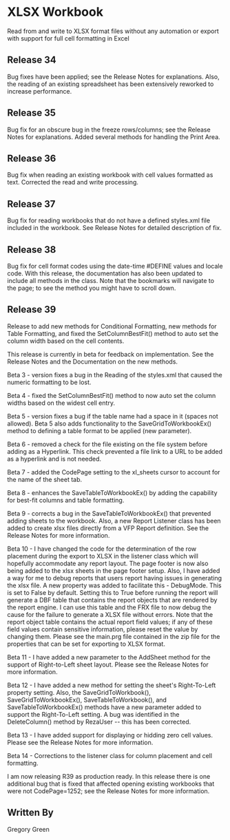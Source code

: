 # XLSX Workbook

Read from and write to XLSX format files without any automation or export with support for full cell formatting in Excel

## Release 34

Bug fixes have been applied; see the Release Notes for explanations.  Also, the reading of an existing spreadsheet has been extensively reworked to increase performance.

## Release 35

Bug fix for an obscure bug in the freeze rows/columns; see the Release Notes for explanations.  Added several methods for handling the Print Area.

## Release 36

Bug fix when reading an existing workbook with cell values formatted as text.  Corrected the read and write processing.

## Release 37

Bug fix for reading workbooks that do not have a defined styles.xml file included in the workbook.  See Release Notes for detailed description of fix.

## Release 38

Bug fix for cell format codes using the date-time #DEFINE values and locale code.  With this release, the documentation has also been updated to include all methods in the class.  Note that the bookmarks will navigate to the page; to see the method you might have to scroll down.

## Release 39

Release to add new methods for Conditional Formatting, new methods for Table Formatting, and fixed the SetColumnBestFit() method to auto set the column width based on the cell contents.  

This release is currently in beta for feedback on implementation.  See the Release Notes and the Documentation on the new methods.  

Beta 3 - version fixes a bug in the Reading of the styles.xml that caused the numeric formatting to be lost.  

Beta 4 - fixed the SetColumnBestFit() method to now auto set the column widths based on the widest cell entry.  

Beta 5 - version fixes a bug if the table name had a space in it (spaces not allowed).  Beta 5 also adds functionality to the SaveGridToWorkbookEx() method to defining a table format to be applied (new parameter).  

Beta 6 - removed a check for the file existing on the file system before adding as a Hyperlink.  This check prevented a file link to a URL to be added as a hyperlink and is not needed.

Beta 7 - added the CodePage setting to the xl_sheets cursor to account for the name of the sheet tab.

Beta 8 - enhances the SaveTableToWorkbookEx() by adding the capability for best-fit columns and table formatting.

Beta 9 - corrects a bug in the SaveTableToWorkbookEx() that prevented adding sheets to the workbook.  Also, a new Report Listener class has been added to create xlsx files directly from a VFP Report definition.  See the Release Notes for more information.

Beta 10 - I have changed the code for the determination of the row placement during the export to XLSX in the listener class which will hopefully accommodate any report layout.  The page footer is now also being added to the xlsx sheets in the page footer setup.  Also, I have added a way for me to debug reports that users report having issues in generating the xlsx file.  A new property was added to facilitate this - DebugMode.  This is set to False by default.  Setting this to True before running the report will generate a DBF table that contains the report objects that are rendered by the report engine.  I can use this table and the FRX file to now debug the cause for the failure to generate a XLSX file without errors.  Note that the report object table contains the actual report field values; if any of these field values contain sensitive information, please reset the value by changing them.  Please see the main.prg file contained in the zip file for the properties that can be set for exporting to XLSX format.

Beta 11 - I have added a new parameter to the AddSheet method for the support of Right-to-Left sheet layout.  Please see the Release Notes for more information.

Beta 12 - I have added a new method for setting the sheet's Right-To-Left property setting.  Also, the SaveGridToWorkbook(), SaveGridToWorkbookEx(), SaveTableToWorkbook(), and SaveTableToWorkbookEx() methods have a new parameter added to support the Right-To-Left setting.  A bug was identified in the DeleteColumn() method by RezaUser -- this has been corrected.

Beta 13 - I have added support for displaying or hidding zero cell values.  Please see the Release Notes for more information.

Beta 14 - Corrections to the listener class for column placement and cell formatting.

I am now releasing R39 as production ready.  In this release there is one additional bug that is fixed that affected opening existing workbooks that were not CodePage=1252; see the Release Notes for more information.

## Written By

Gregory Green
